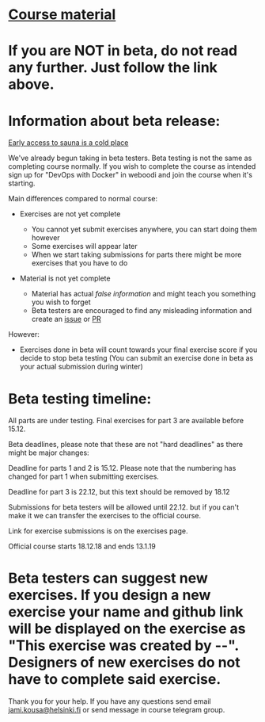 # [Course material](https://docker-hy.github.io)

# If you are NOT in beta, do not read any further. Just follow the link above.

# Information about beta release:

[Early access to sauna is a cold place](https://www.youtube.com/watch?v=ZzPdPYtqBt0)

We've already begun taking in beta testers. Beta testing is not the same as completing course normally. If you wish to complete the course as intended sign up for "DevOps with Docker" in weboodi and join the course when it's starting.

Main differences compared to normal course:
- Exercises are not yet complete
  * You cannot yet submit exercises anywhere, you can start doing them however
  * Some exercises will appear later
  * When we start taking submissions for parts there might be more exercises that you have to do

- Material is not yet complete
  * Material has actual *false information* and might teach you something you wish to forget
  * Beta testers are encouraged to find any misleading information and create an [issue](https://github.com/docker-hy/docker-hy.github.io/issues) or [PR](https://github.com/docker-hy/docker-hy.github.io/pulls)

However:

- Exercises done in beta will count towards your final exercise score if you decide to stop beta testing (You can submit an exercise done in beta as your actual submission during winter)

# Beta testing timeline:

All parts are under testing. Final exercises for part 3 are available before 15.12.

Beta deadlines, please note that these are not "hard deadlines" as there might be major changes:
 
Deadline for parts 1 and 2 is 15.12. Please note that the numbering has changed for part 1 when submitting exercises.

Deadline for part 3 is 22.12, but this text should be removed by 18.12

Submissions for beta testers will be allowed until 22.12. but if you can't make it we can transfer the exercises to the official course.

Link for exercise submissions is on the exercises page.

Official course starts 18.12.18 and ends 13.1.19

# Beta testers can suggest new exercises. If you design a new exercise your name and github link will be displayed on the exercise as "This exercise was created by --". Designers of new exercises do not have to complete said exercise.

Thank you for your help. If you have any questions send email jami.kousa@helsinki.fi or send message in course telegram group.

